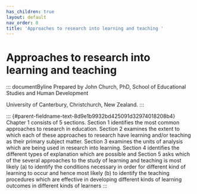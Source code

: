 ```yaml
---
has_children: true
layout: default
nav_order: 0
title: 'Approaches to research into learning and teaching '
---
```

# Approaches to research into learning and teaching 


::: documentByline
Prepared by John Church, PhD, School of Educational Studies and Human
Development

University of Canterbury, Christchurch, New Zealand.
:::

::: {#parent-fieldname-text-8d9e1b9932bd425091d32974018208b4}
Chapter 1 consists of 5 sections. Section 1 identifies the most common
approaches to research in education. Section 2 examines the extent to
which each of these approaches to research have learning and/or teaching
as their primary subject matter. Section 3 examines the units of
analysis which are being used in research into learning. Section 4
identifies the different types of explanation which are possible and
Section 5 asks which of the several approaches to the study of learning
and teaching is most likely (a) to identify the conditions necessary in
order for different kind of learning to occur and hence most likely (b)
to identify the teaching procedures which are effective in developing
different kinds of learning outcomes in different kinds of learners
:::
